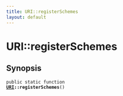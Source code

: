```yaml
---
title: URI::registerSchemes
layout: default
---
```


# URI::registerSchemes

## Synopsis

<code>public static function <b><a href="URI">URI</a>::registerSchemes</b>()</code>

